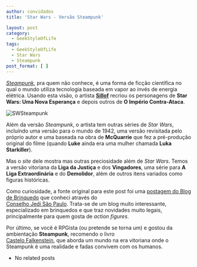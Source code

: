 ```yaml
---
author: convidados
title: 'Star Wars - Versão Steampunk'

layout: post
category:
  - GeekStyleOfLife
tags:
  - GeekStyleOfLife
  - Star Wars
  - Steampunk
post_format: [ ]
---
```

*[Steampunk][1]*, pra quem não conhece, é uma forma de ficção científica no qual o mundo utiliza tecnologia baseada em vapor ao invés de energia elétrica. Usando esta visão, o artista **[Sillof][2]** recriou os personagens de **Star Wars: Uma Nova Esperança** e depois outros de **O Império Contra-Ataca**. 

![SWSteampunk][3] 

Além da versão *Steampunk*, o artista tem outras séries de *Star Wars*, incluíndo uma versão para o mundo de 1942, uma versão revisitada pelo próprio autor e uma baseada na obra de **McQuarrie** que fez a pré-produção original do filme (quando **Luke** ainda era uma mulher chamada **Luka Starkiller**). 

Mas o *site* dele mostra mas outras preciosidade além de *Star Wars*. Temos a versão vitoriana da **Liga da Justiça** e dos **Vingadores**, uma série para **A Liga Extraordinária** e do **Demolidor**, além de outros itens variados como figuras históricas. 

Como curiosidade, a fonte original para este post foi uma [postagem do Blog de Brinquedo][4] que conheci através do  
[Conselho Jedi São Paulo][5]. Trata-se de um blog muito interessante, especializado em brinquedos e que traz novidades muito legais, principalmente para quem gosta de *action figures*. 

Por último, se você é RPGista (ou pretende se torna um) e gostou da ambientação **Steampunk**, recomendo o livro  
[Castelo Falkenstein][6], que aborda um mundo na era vitoriana onde o Steampunk é uma realidade e fadas convivem com os humanos. 


*   No related posts












 [1]: http://en.wikipedia.org/wiki/Steampunk "Steampunk na Wikipedia"
 [2]: http://www.sillof.com/ "Sillof"
 [3]: http://vidageek.net/wp-content/uploads/2008/09/swsteampunk.jpg
 [4]: http://blogdebrinquedo.com.br/2008/04/14/star-wars-em-versao-steampunk/ "postagem do Blog de Brinquedo"
 [5]: http://vidageek.net/2008/08/10/conselho-jedi-sp-uma-comunidade-para-os-fas-de-star-wars/ "Conselho Jedi São Paulo"
 [6]: http://en.wikipedia.org/wiki/Castle_Falkenstein_(role-playing_game) "Castelo Falkenstein"





